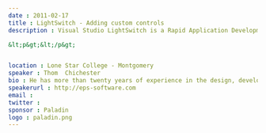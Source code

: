 ```yaml
---
date : 2011-02-17
title : LightSwitch - Adding custom controls
description : Visual Studio LightSwitch is a Rapid Application Development framework that leverages a coordinated set of existing Microsoft technologies (SilverLight, Entity Framework, WCF and SQL Server) to facilitate the creation of data-driven line-of-business applications.&amp;nbsp; LightSwitch has several extensibility points, and one of the most important (from a design perspective) is the ability to extend a LightSwitch application with SilverLight controls.
&lt;p&gt;&lt;/p&gt;

location : Lone Star College - Montgomery
speaker : Thom  Chichester
bio : He has more than twenty years of experience in the design, development, implementation, documentation and maintenance of client-server and monolithic database applications using both procedural and object-oriented languages and design methodologies. He has independently designed, developed and implemented more than a dozen database applications. He has provided consulting services to clients in the areas of requirements analysis, system concept development, project planning and system design, development and implementation. Thom is proficient in user interface (UI) and user experience (UX) design. Thom is the leader of the Houston Designers and Developers Special Interest Group (D2SIG) and has given numerous presentations on software related graphic design.
speakerurl : http://eps-software.com
email : 
twitter : 
sponsor : Paladin
logo : paladin.png
---
```

